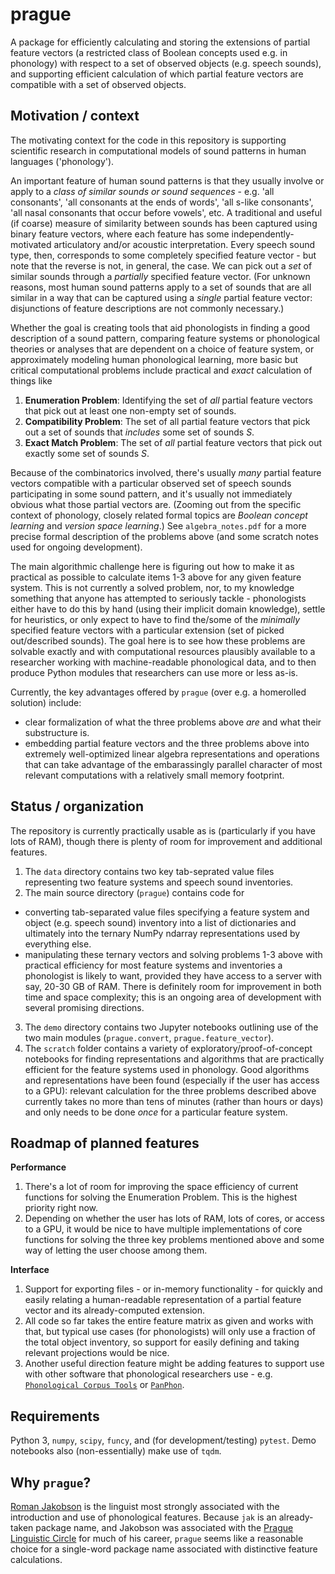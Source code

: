 # prague
A package for efficiently calculating and storing the extensions of partial feature vectors (a restricted class of Boolean concepts used e.g. in phonology) with respect to a set of observed objects (e.g. speech sounds), and supporting efficient calculation of which partial feature vectors are compatible with a set of observed objects.

## Motivation / context
The motivating context for the code in this repository is supporting scientific research in computational models of sound patterns in human languages ('phonology').

An important feature of human sound patterns is that they usually involve or apply to a *class of similar sounds or sound sequences* - e.g. 'all consonants', 'all consonants at the ends of words', 'all s-like consonants', 'all nasal consonants that occur before vowels', etc. A traditional and useful (if coarse) measure of similarity between sounds has been captured using binary feature vectors, where each feature has some independently-motivated articulatory and/or acoustic interpretation. Every speech sound type, then, corresponds to some completely specified feature vector - but note that the reverse is not, in general, the case. We can pick out a *set* of similar sounds through a *partially* specified feature vector. (For unknown reasons, most human sound patterns apply to a set of sounds that are all similar in a way that can be captured using a *single* partial feature vector: disjunctions of feature descriptions are not commonly necessary.)

Whether the goal is creating tools that aid phonologists in finding a good description of a sound pattern, comparing feature systems or phonological theories or analyses that are dependent on a choice of feature system, or approximately modeling human phonological learning, more basic but critical computational problems include practical and *exact* calculation of things like 

  1. **Enumeration Problem**: Identifying the set of *all* partial feature vectors that pick out at least one non-empty set of sounds.
  2. **Compatibility Problem**: The set of all partial feature vectors that pick out a set of sounds that *includes* some set of sounds *S*.
  3. **Exact Match Problem**: The set of *all* partial feature vectors that pick out exactly some set of sounds *S*.

Because of the combinatorics involved, there's usually *many* partial feature vectors compatible with a particular observed set of speech sounds participating in some sound pattern, and it's usually not immediately obvious what those partial vectors are. (Zooming out from the specific context of phonology, closely related formal topics are *Boolean concept learning* and *version space learning*.) See `algebra_notes.pdf` for a more precise formal description of the problems above (and some scratch notes used for ongoing development).

The main algorithmic challenge here is figuring out how to make it as practical as possible to calculate items 1-3 above for any given feature system. This is not currently a solved problem, nor, to my knowledge something that anyone has attempted to seriously tackle - phonologists either have to do this by hand (using their implicit domain knowledge), settle for heuristics, or only expect to have to find the/some of the *minimally* specified feature vectors with a particular extension (set of picked out/described sounds). The goal here is to see how these problems are solvable exactly and with computational resources plausibly available to a researcher working with machine-readable phonological data, and to then produce Python modules that researchers can use more or less as-is.

Currently, the key advantages offered by `prague` (over e.g. a homerolled solution) include:
 - clear formalization of what the three problems above *are* and what their substructure is.
 - embedding partial feature vectors and the three problems above into extremely well-optimized linear algebra representations and operations that can take advantage of the embarassingly parallel character of most relevant computations with a relatively small memory footprint.


## Status / organization
The repository is currently practically usable as is (particularly if you have lots of RAM), though there is plenty of room for improvement and additional features.

1. The `data` directory contains two key tab-seprated value files representing two feature systems and speech sound inventories.
2. The main source directory (`prague`) contains code for 
 - converting tab-separated value files specifying a feature system and object (e.g. speech sound) inventory into a list of dictionaries and ultimately into the ternary NumPy ndarray representations used by everything else.
 - manipulating these ternary vectors and solving problems 1-3 above with practical efficiency for most feature systems and inventories a phonologist is likely to want, provided they have access to a server with say, 20-30 GB of RAM. There is definitely room for improvement in both time and space complexity; this is an ongoing area of development with several promising directions.
3. The `demo` directory contains two Jupyter notebooks outlining use of the two main modules (`prague.convert`, `prague.feature_vector`).
4. The `scratch` folder contains a variety of exploratory/proof-of-concept notebooks for finding representations and algorithms that are practically efficient for the feature systems used in phonology. Good algorithms and representations have been found (especially if the user has access to a GPU): relevant calculation for the three problems described above currently takes no more than tens of minutes (rather than hours or days) and only needs to be done *once* for a particular feature system. 


## Roadmap of planned features

**Performance**
1. There's a lot of room for improving the space efficiency of current functions for solving the Enumeration Problem. This is the highest priority right now.
2. Depending on whether the user has lots of RAM, lots of cores, or access to a GPU, it would be nice to have multiple implementations of core functions for solving the three key problems mentioned above and some way of letting the user choose among them.


**Interface**
1. Support for exporting files - or in-memory functionality - for quickly and easily relating a human-readable representation of a partial feature vector and its already-computed extension.
2. All code so far takes the entire feature matrix as given and works with that, but typical use cases (for phonologists) will only use a fraction of the total object inventory, so support for easily defining and taking relevant projections would be nice.
3. Another useful direction feature might be adding features to support use with other software that phonological researchers use - e.g. [`Phonological Corpus Tools`](https://corpustools.readthedocs.io) or [`PanPhon`](https://github.com/dmort27/panphon).

## Requirements

Python 3, `numpy`, `scipy`, `funcy`, and (for development/testing) `pytest`. Demo notebooks also (non-essentially) make use of `tqdm`.

## Why `prague`?

[Roman Jakobson](https://www.wikiwand.com/en/Roman_Jakobson) is the linguist most strongly associated with the introduction and use of phonological features. Because `jak` is an already-taken package name, and Jakobson was associated with the [Prague Linguistic Circle](https://www.wikiwand.com/en/Prague_linguistic_circle) for much of his career, `prague` seems like a reasonable choice for a single-word package name associated with distinctive feature calculations.
